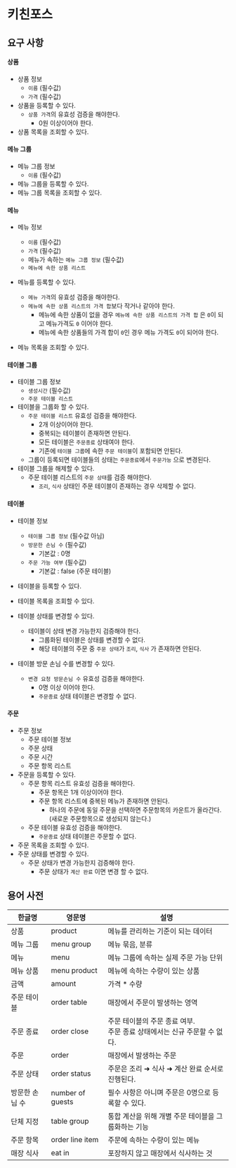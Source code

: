 # 키친포스

## 요구 사항

#### 상품

- 상품 정보
    - ```이름``` (필수값)
    - ```가격``` (필수값)
- 상품을 등록할 수 있다.
    - ```상품 가격```의 유효성 검증을 해야한다.
        - 0원 이상이어야 한다.
- 상품 목록을 조회할 수 있다.

#### 메뉴 그룹

- 메뉴 그룹 정보
    - ```이름``` (필수값)
- 메뉴 그룹을 등록할 수 있다.
- 메뉴 그룹 목록을 조회할 수 있다.

#### 메뉴

- 메뉴 정보
    - ```이름``` (필수값)
    - ```가격``` (필수값)
    - 메뉴가 속하는 ```메뉴 그룹 정보``` (필수값)
    - ```메뉴에 속한 상품 리스트```
- 메뉴를 등록할 수 있다.
    - ```메뉴 가격```의 유효성 검증을 해야한다.
    - ```메뉴에 속한 상품 리스트의 가격 합```보다 작거나 같아야 한다.
        - 메뉴에 속한 상품이 없을 경우 ```메뉴에 속한 상품 리스트의 가격 합``` 은 ```0```이 되고 메뉴가격도 ```0``` 이어야 한다.
        - 메뉴에 속한 상품들의 가격 합이 ```0```인 경우 메뉴 가격도 ```0```이 되어야 한다.

- 메뉴 목록을 조회할 수 있다.

#### 테이블 그룹

- 테이블 그룹 정보
    - ```생성시간``` (필수값)
    - ```주문 테이블 리스트```
- 테이블을 그룹화 할 수 있다.
    - ```주문 테이블 리스트``` 유효성 검증을 해야한다.
        - 2개 이상이어야 한다.
        - 중복되는 테이블이 존재하면 안된다.
        - 모든 테이블은 ```주문종료``` 상태여야 한다.
        - 기존에 ```테이블 그룹```에 속한 ```주문 테이블```이 포함되면 안된다.
    - 그룹이 등록되면 테이블들의 상태는 ```주문종료```에서 ```주문가능``` 으로 변경된다.
- 테이블 그룹을 해제할 수 있다.
    - 주문 테이블 리스트의  ```주문 상태```를 검증 해야한다.
        - ```조리```, ```식사``` 상태인 주문 테이블이 존재하는 경우 삭제할 수 없다.

#### 테이블

- 테이블 정보
    - ```테이블 그룹 정보``` (필수값 아님)
    - ```방문한 손님 수```  (필수값)
        - 기본값 : 0명
    - ```주문 가능 여부``` (필수값)
        - 기본값 : false (주문 테이블)

- 테이블을 등록할 수 있다.

- 테이블 목록을 조회할 수 있다.

- 테이블 상태를 변경할 수 있다.
    - 테이블이 상태 변경 가능한지 검증해야 한다.
        - 그룹화된 테이블은 상태를 변경할 수 없다.
        - 해당 테이블의 주문 중 ```주문 상태```가 ```조리```, ```식사``` 가 존재하면 안된다.
- 테이블 방문 손님 수를 변경할 수 있다.
    - ```변경 요청 방문손님 수``` 유효성 검증을 해야한다.
        - 0명 이상 이어야 한다.
        - ```주문종료``` 상태 테이블은 변경할 수 없다.

#### 주문

- 주문 정보
    - 주문 테이블 정보
    - 주문 상태
    - 주문 시간
    - 주문 항목 리스트
- 주문을 등록할 수 있다.
    - 주문 항목 리스트 유효성 검증을 해야한다.
        - 주문 항목은 1개 이상이어야 한다.
        - 주문 항목 리스트에 중복된 메뉴가 존재하면 안된다.
            - 하나의 주문에 동일 주문을 선택하면 주문항목의 카운트가 올라간다.(새로운 주문항목으로 생성되지 않는다.)
    - 주문 테이블 유효성 검증을 해야한다.
        - ```주문종료``` 상태 테이블은 주문할 수 없다.
- 주문 목록을 조회할 수 있다.
- 주문 상태를 변경할 수 있다.
    - 주문 상태가 변경 가능한지 검증해야 한다.
        - 주문 상태가 ```계산 완료``` 이면 변경 할 수 없다.

## 용어 사전

| 한글명      | 영문명              | 설명                                                         |
|----------|------------------| ------------------------------------------------------------ |
| 상품       | product          | 메뉴를 관리하는 기준이 되는 데이터                           |
| 메뉴 그룹    | menu group       | 메뉴 묶음, 분류                                              |
| 메뉴       | menu             | 메뉴 그룹에 속하는 실제 주문 가능 단위                       |
| 메뉴 상품    | menu product     | 메뉴에 속하는 수량이 있는 상품                               |
| 금액       | amount           | 가격 * 수량                                                  |
| 주문 테이블   | order table      | 매장에서 주문이 발생하는 영역                                |
| 주문 종료    | order close      | 주문 테이블의 주문 종료 여부. <br />주문 종료 상태에서는 신규 주문할 수 없다. |
| 주문       | order            | 매장에서 발생하는 주문                                       |
| 주문 상태    | order status     | 주문은 조리 ➜ 식사 ➜ 계산 완료 순서로 진행된다.              |
| 방문한 손님 수 | number of guests | 필수 사항은 아니며 주문은 0명으로 등록할 수 있다.            |
| 단체 지정    | table group      | 통합 계산을 위해 개별 주문 테이블을 그룹화하는 기능          |
| 주문 항목    | order line item  | 주문에 속하는 수량이 있는 메뉴                               |
| 매장 식사    | eat in           | 포장하지 않고 매장에서 식사하는 것                           |
